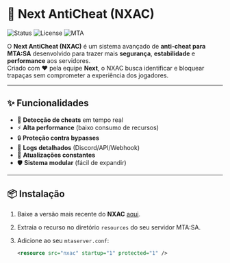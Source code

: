 # 🚀 Next AntiCheat (NXAC)

![Status](https://img.shields.io/badge/status-BETA-blue?style=for-the-badge)
![License](https://img.shields.io/badge/license-MIT-green?style=for-the-badge)
![MTA](https://img.shields.io/badge/MTA-SA-orange?style=for-the-badge)

O **Next AntiCheat (NXAC)** é um sistema avançado de **anti-cheat para MTA:SA** desenvolvido para trazer mais **segurança**, **estabilidade** e **performance** aos servidores.  
Criado com ❤️ pela equipe **Next**, o NXAC busca identificar e bloquear trapaças sem comprometer a experiência dos jogadores.

---

## ✨ Funcionalidades

- 🚫 **Detecção de cheats** em tempo real  
- ⚡ **Alta performance** (baixo consumo de recursos)  
- 🔒 **Proteção contra bypasses**  
- 📝 **Logs detalhados** (Discord/API/Webhook)  
- 🔄 **Atualizações constantes**  
- 🛡️ **Sistema modular** (fácil de expandir)  

---

## 📦 Instalação

1. Baixe a versão mais recente do **NXAC** [aqui](https://github.com/acnextmta/nxac-source/).  
2. Extraia o recurso no diretório `resources` do seu servidor MTA:SA.  
3. Adicione ao seu `mtaserver.conf`:

   ```xml
   <resource src="nxac" startup="1" protected="1" />
